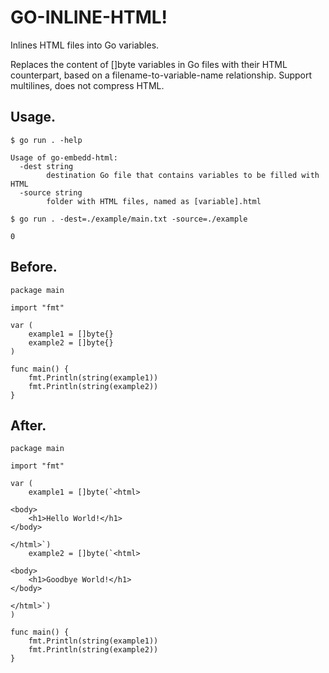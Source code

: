 # GO-INLINE-HTML!

Inlines HTML files into Go variables.

Replaces the content of []byte variables in Go files with their HTML counterpart, based on a filename-to-variable-name relationship. Support multilines, does not compress HTML.

## Usage.
```
$ go run . -help

Usage of go-embedd-html:
  -dest string
        destination Go file that contains variables to be filled with HTML
  -source string
        folder with HTML files, named as [variable].html

$ go run . -dest=./example/main.txt -source=./example

0
```

## Before.
```
package main

import "fmt"

var (
    example1 = []byte{}
    example2 = []byte{}
)

func main() {
    fmt.Println(string(example1))
    fmt.Println(string(example2))
}
```
## After.
```
package main

import "fmt"

var (
    example1 = []byte(`<html>

<body>
    <h1>Hello World!</h1>
</body>

</html>`)
    example2 = []byte(`<html>

<body>
    <h1>Goodbye World!</h1>
</body>

</html>`)
)

func main() {
    fmt.Println(string(example1))
    fmt.Println(string(example2))
}
```